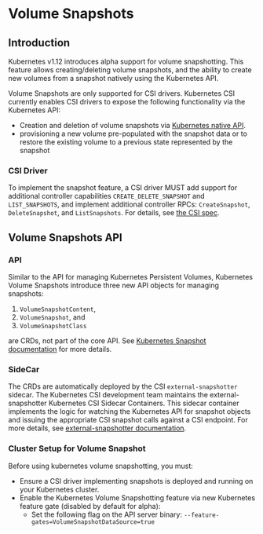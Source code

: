 # Volume Snapshots

## Introduction

Kubernetes v1.12 introduces alpha support for volume snapshotting. This feature allows creating/deleting volume snapshots, and the ability to create new volumes from a snapshot natively using the Kubernetes API.

Volume Snapshots are only supported for CSI drivers. Kubernetes CSI currently enables CSI drivers to expose the following functionality via the Kubernetes API:

- Creation and deletion of volume snapshots via [Kubernetes native API](https://kubernetes.io/docs/concepts/storage/volume-snapshots/).
- provisioning a new volume pre-populated with the snapshot data or to   restore the existing volume to a previous state represented by the snapshot

### CSI Driver

To implement the snapshot feature, a CSI driver MUST add support for additional controller capabilities `CREATE_DELETE_SNAPSHOT` and `LIST_SNAPSHOTS`, and implement additional controller RPCs: `CreateSnapshot`, `DeleteSnapshot`, and `ListSnapshots`. For details, see [the CSI spec](https://github.com/container-storage-interface/spec/blob/master/spec.md).

## Volume Snapshots API

### API

Similar to the API for managing Kubernetes Persistent Volumes, Kubernetes Volume Snapshots introduce three new API objects for managing snapshots:
1. `VolumeSnapshotContent`, 
2. `VolumeSnapshot`, and 
3. `VolumeSnapshotClass` 
 
 are CRDs, not part of the core API. See [ Kubernetes Snapshot documentation](https://kubernetes.io/blog/2018/10/09/introducing-volume-snapshot-alpha-for-kubernetes/) for more details. 

### SideCar

The CRDs are automatically deployed by the CSI `external-snapshotter` sidecar. The Kubernetes CSI development team maintains the external-snapshotter Kubernetes CSI Sidecar Containers. This sidecar container implements the logic for watching the Kubernetes API for snapshot objects and issuing the appropriate CSI snapshot calls against a CSI endpoint. For more details, see [external-snapshotter documentation](https://github.com/kubernetes-csi/external-snapshotter).

### Cluster Setup for Volume Snapshot

Before using kubernetes volume snapshotting, you must:

* Ensure a CSI driver implementing snapshots is deployed and running on your Kubernetes cluster.
* Enable the Kubernetes Volume Snapshotting feature via new Kubernetes feature gate (disabled by default for alpha):
    * Set the following flag on the API server binary:  `--feature-gates=VolumeSnapshotDataSource=true`





         





